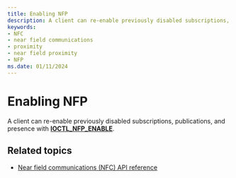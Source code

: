```yaml
---
title: Enabling NFP
description: A client can re-enable previously disabled subscriptions, publications, and presence with IOCTL_NFP_ENABLE.
keywords:
- NFC
- near field communications
- proximity
- near field proximity
- NFP
ms.date: 01/11/2024
---
```


# Enabling NFP

A client can re-enable previously disabled subscriptions, publications, and presence with **[IOCTL\_NFP\_ENABLE](/windows-hardware/drivers/ddi/nfpdev/ni-nfpdev-ioctl_nfp_enable)**.

## Related topics

- [Near field communications (NFC) API reference](/windows-hardware/drivers/ddi/_nfpdrivers/)
